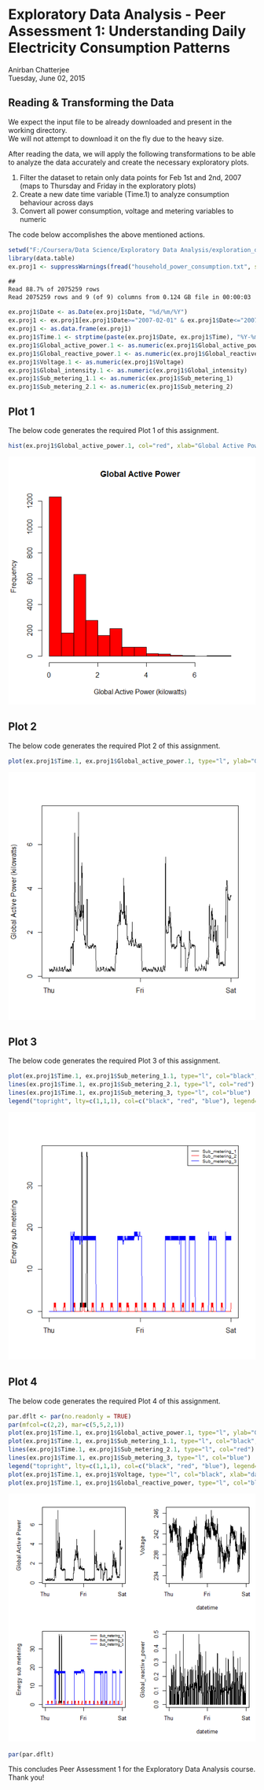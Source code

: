# Exploratory Data Analysis - Peer Assessment 1: Understanding Daily Electricity Consumption Patterns
Anirban Chatterjee  
Tuesday, June 02, 2015  

## Reading & Transforming the Data
We expect the input file to be already downloaded and present in the working directory.  
We will not attempt to download it on the fly due to the heavy size.  
  
After reading the data, we will apply the following transformations to be able to analyze the data accurately and create the necessary exploratory plots.  
1. Filter the dataset to retain only data points for Feb 1st and 2nd, 2007 (maps to Thursday and Friday in the exploratory plots)  
2. Create a new date time variable (Time.1) to analyze consumption behaviour across days  
3. Convert all power consumption, voltage and metering variables to numeric  
  
The code below accomplishes the above mentioned actions.  


```r
setwd("F:/Coursera/Data Science/Exploratory Data Analysis/exploration_data")
library(data.table)
ex.proj1 <- suppressWarnings(fread("household_power_consumption.txt", sep=";", header=TRUE))
```

```
## 
Read 88.7% of 2075259 rows
Read 2075259 rows and 9 (of 9) columns from 0.124 GB file in 00:00:03
```

```r
ex.proj1$Date <- as.Date(ex.proj1$Date, "%d/%m/%Y")
ex.proj1 <- ex.proj1[ex.proj1$Date>="2007-02-01" & ex.proj1$Date<="2007-02-02",]
ex.proj1 <- as.data.frame(ex.proj1)
ex.proj1$Time.1 <- strptime(paste(ex.proj1$Date, ex.proj1$Time), "%Y-%m-%d %H:%M:%S")
ex.proj1$Global_active_power.1 <- as.numeric(ex.proj1$Global_active_power)
ex.proj1$Global_reactive_power.1 <- as.numeric(ex.proj1$Global_reactive_power)
ex.proj1$Voltage.1 <- as.numeric(ex.proj1$Voltage)
ex.proj1$Global_intensity.1 <- as.numeric(ex.proj1$Global_intensity)
ex.proj1$Sub_metering_1.1 <- as.numeric(ex.proj1$Sub_metering_1)
ex.proj1$Sub_metering_2.1 <- as.numeric(ex.proj1$Sub_metering_2)
```

## Plot 1
The below code generates the required Plot 1 of this assignment.  


```r
hist(ex.proj1$Global_active_power.1, col="red", xlab="Global Active Power (kilowatts)", main="Global Active Power")
```

![](All_Plots_files/figure-html/plot1-1.png) 
  
  
## Plot 2
The below code generates the required Plot 2 of this assignment.  


```r
plot(ex.proj1$Time.1, ex.proj1$Global_active_power.1, type="l", ylab="Global Active Power (kilowatts)", xlab="")
```

![](All_Plots_files/figure-html/plot2-1.png) 
  
  
## Plot 3
The below code generates the required Plot 3 of this assignment.  


```r
plot(ex.proj1$Time.1, ex.proj1$Sub_metering_1.1, type="l", col="black", ylab="Energy sub metering", xlab="")
lines(ex.proj1$Time.1, ex.proj1$Sub_metering_2.1, type="l", col="red")
lines(ex.proj1$Time.1, ex.proj1$Sub_metering_3, type="l", col="blue")
legend("topright", lty=c(1,1,1), col=c("black", "red", "blue"), legend=c("Sub_metering_1", "Sub_metering_2", "Sub_metering_3"), cex=0.6)
```

![](All_Plots_files/figure-html/plot3-1.png) 
  
  
## Plot 4
The below code generates the required Plot 4 of this assignment.  


```r
par.dflt <- par(no.readonly = TRUE)
par(mfcol=c(2,2), mar=c(5,5,2,1))
plot(ex.proj1$Time.1, ex.proj1$Global_active_power.1, type="l", ylab="Global Active Power", xlab="")
plot(ex.proj1$Time.1, ex.proj1$Sub_metering_1.1, type="l", col="black", ylab="Energy sub metering", xlab="")
lines(ex.proj1$Time.1, ex.proj1$Sub_metering_2.1, type="l", col="red")
lines(ex.proj1$Time.1, ex.proj1$Sub_metering_3, type="l", col="blue")
legend("topright", lty=c(1,1,1), col=c("black", "red", "blue"), legend=c("Sub_metering_1", "Sub_metering_2", "Sub_metering_3"), bty="n", cex=0.6)
plot(ex.proj1$Time.1, ex.proj1$Voltage, type="l", col="black", xlab="datetime", ylab="Voltage")
plot(ex.proj1$Time.1, ex.proj1$Global_reactive_power, type="l", col="black", xlab="datetime", ylab="Global_reactive_power")
```

![](All_Plots_files/figure-html/plot4-1.png) 

```r
par(par.dflt)
```
  
  
This concludes Peer Assessment 1 for the Exploratory Data Analysis course. Thank you!  
